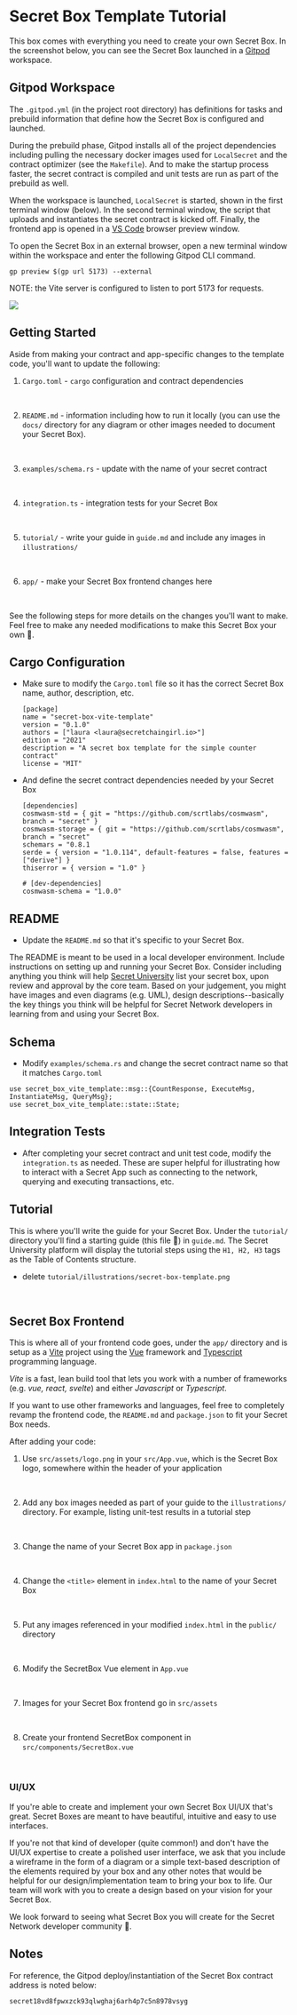 # Secret Box Template Tutorial 

This box comes with everything you need to create your own Secret Box. In the screenshot below, you can see the Secret Box launched in a [Gitpod](https://gitpod.io/docs) workspace. 

## Gitpod Workspace
The `.gitpod.yml` (in the project root directory) has definitions for tasks and prebuild information 
that define how the Secret Box is configured and launched.

During the prebuild phase, Gitpod installs all of the project dependencies including pulling the necessary docker
images used for `LocalSecret` and the contract optimizer (see the `Makefile`). And to make the startup process
faster, the secret contract is compiled and unit tests are run as part of the prebuild as well.

When the workspace is launched, `LocalSecret` is started, shown in the first terminal window (below). In the second terminal window, the script that uploads and instantiates the secret contract is kicked off. Finally, the frontend app is opened in a [VS Code](https://code.visualstudio.com/) browser preview window.

To open the Secret Box in an external browser, open a new terminal window within the 
workspace and enter the following Gitpod CLI command.
```![secret-box-template](/assets/secret-box-template.png)
gp preview $(gp url 5173) --external
```

NOTE: the Vite server is configured to listen to port 5173 for requests.

![](illustrations/secret-box-template.png)


## Getting Started

Aside from making your contract and app-specific changes to the template code, you'll want to update the following:

 1. `Cargo.toml` - `cargo` configuration and contract dependencies
<br/>

 2. `README.md` - information including how to run it locally (you can use the `docs/` directory for any diagram or other images needed to document your Secret Box). 
<br/>

 3. `examples/schema.rs` - update with the name of your secret contract
<br/>

 4. `integration.ts` - integration tests for your Secret Box
<br/>

 5. `tutorial/` - write your guide in `guide.md` and include any images in `illustrations/`
<br/>

 6. `app/` - make your Secret Box frontend changes here
 <br/>

See the following steps for more details on the changes you'll want to make. Feel free to make any needed modifications to make this Secret Box your own :tada:.

## Cargo Configuration
 - Make sure to modify the `Cargo.toml` file so it has the correct Secret Box name, author, description, etc.
    
    ``` 
    [package]
    name = "secret-box-vite-template"
    version = "0.1.0"
    authors = ["laura <laura@secretchaingirl.io>"]
    edition = "2021"
    description = "A secret box template for the simple counter contract"
    license = "MIT" 
    ```
 - And define the secret contract dependencies needed by your Secret Box
    
    ``` 
    [dependencies]
    cosmwasm-std = { git = "https://github.com/scrtlabs/cosmwasm", branch = "secret" }
    cosmwasm-storage = { git = "https://github.com/scrtlabs/cosmwasm", branch = "secret"
    schemars = "0.8.1
    serde = { version = "1.0.114", default-features = false, features = ["derive"] }
    thiserror = { version = "1.0" }
    
    # [dev-dependencies]
    cosmwasm-schema = "1.0.0"
    ```

    
## README
 - Update the `README.md` so that it's specific to your Secret Box.
 
The README is meant to be used in a local developer environment. Include instructions on setting up and running your Secret Box. Consider including anything you think will help [Secret University](https://scrt.university) list your secret box, upon review and approval by the core team. Based on your judgement, you might have images and even diagrams (e.g. UML), design descriptions--basically the key things you think will be helpful for Secret Network developers in learning from and using your Secret Box.

## Schema
- Modify `examples/schema.rs` and change the secret contract name so that it matches `Cargo.toml`

```
use secret_box_vite_template::msg::{CountResponse, ExecuteMsg, InstantiateMsg, QueryMsg};
use secret_box_vite_template::state::State;
```

## Integration Tests
- After completing your secret contract and unit test code, modify the `integration.ts` as needed. These are super helpful for illustrating how to interact with a Secret App such as connecting to the network, querying and executing transactions, etc.

## Tutorial
This is where you'll write the guide for your Secret Box. Under the `tutorial/` directory you'll find a starting guide (this file :tada:) in `guide.md`. The Secret University platform will display the tutorial steps using the `H1, H2, H3` tags as the Table of Contents structure.

-  delete `tutorial/illustrations/secret-box-template.png`
<br/>
 
## Secret Box Frontend
This is where all of your frontend code goes, under the `app/` directory and is setup as a [Vite](https://vitejs.dev/guide/)  project using the [Vue](https://vuejs.org/) framework and [Typescript](https://www.typescriptlang.org/) programming language.

*Vite* is a fast, lean build tool that lets you work with a number of frameworks (e.g. *vue, react, svelte*) and either *Javascript* or *Typescript*.

If you want to use other frameworks and languages, feel free to completely revamp the frontend code, the `README.md` and `package.json` to fit your Secret Box needs.

After adding your code:

1. Use `src/assets/logo.png` in your `src/App.vue`, which is the Secret Box logo, somewhere within the header of your application
<br/>

2. Add any box images needed as part of your guide to the `illustrations/` directory. For example, listing unit-test results in a tutorial step
<br/>

3. Change the name of your Secret Box app in `package.json`
<br/>

4. Change the `<title>` element in `index.html` to the name of your Secret Box
<br/>

5. Put any images referenced in your modified `index.html` in the `public/` directory
<br/>

6. Modify the SecretBox Vue element in `App.vue`
<br/>

7. Images for your Secret Box frontend go in `src/assets`
<br/>

8. Create your frontend SecretBox component in `src/components/SecretBox.vue`
<br/>


### UI/UX
If you're able to create and implement your own Secret Box UI/UX that's great. Secret Boxes are meant to have beautiful, intuitive and easy to use interfaces.

If you're not that kind of developer (quite common!) and don't have the UI/UX expertise to create a polished user interface,  we ask that you include a wireframe in the form of a diagram or a simple text-based description of the elements required by your box and any other notes that would be helpful for our design/implementation team to bring your box to life. Our team will work with you to create a design based on your vision for your Secret Box.

We look forward to seeing what Secret Box you will create for the Secret Network developer community :tada:.


## Notes

For reference, the Gitpod deploy/instantiation of the Secret Box contract address is noted below:

```
secret18vd8fpwxzck93qlwghaj6arh4p7c5n8978vsyg
```

